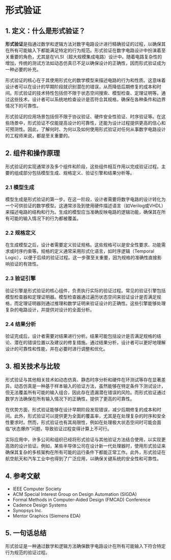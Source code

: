 # 形式验证

## 1. 定义：什么是**形式验证**？
**形式验证**是指通过数学和逻辑方法对数字电路设计进行精确验证的过程，以确保其在所有可能输入下都能满足特定的行为规范。形式验证在数字电路设计中扮演着至关重要的角色，尤其是在VLSI（超大规模集成电路）设计中。随着电路复杂性的增加，传统的测试方法如动态仿真已不足以确保设计的正确性，因而形式验证成为一种必要的补充。

形式验证的核心在于其使用形式化的数学模型来描述电路的行为和性质。这意味着设计者可以在设计的早期阶段就识别潜在的错误，从而降低后期修复的成本和时间。形式验证的技术特性包括但不限于状态空间搜索、模型检查、定理证明等。通过这些技术，设计者可以系统地检查设计是否符合其规格，确保在各种条件和边界情况下的可靠性。

形式验证的应用场景包括但不限于协议验证、硬件安全性验证、时序验证等。在这些场景中，形式验证不仅能提高设计的可靠性，还能为设计过程提供更高的信心和可预测性。因此，了解何时、为何以及如何使用形式验证对任何从事数字电路设计的工程师来说，都是至关重要的。

## 2. 组件和操作原理
形式验证的实现通常涉及多个组件和阶段，这些组件相互作用以完成验证过程。主要的组成部分包括模型生成、规格定义、验证引擎和结果分析等。

### 2.1 模型生成
模型生成是形式验证的第一步。在这一阶段，设计者需要将数字电路的设计转化为一个可供验证的数学模型。这通常涉及到使用硬件描述语言（如Verilog或VHDL）来描述电路的结构和行为。生成的模型应当准确反映电路的逻辑功能，确保其在所有可能的输入情况下的行为都被覆盖。

### 2.2 规格定义
在生成模型之后，设计者需要定义验证规格。这些规格可以是安全性要求、功能需求或时序约束等。规格的定义通常采用形式化语言，如时序逻辑（Temporal Logic），以便于后续的验证过程。这一步骤至关重要，因为规格的准确性直接影响验证的有效性。

### 2.3 验证引擎
验证引擎是形式验证的核心组件，负责执行实际的验证过程。常见的验证引擎包括模型检查器和定理证明器。模型检查器通过遍历状态空间来验证设计是否满足规格，而定理证明器则通过推理和数学证明来验证设计的正确性。这些引擎能够处理复杂的电路设计，并提供对设计的全面分析。

### 2.4 结果分析
验证完成后，设计者需要对结果进行分析。结果可能包括设计是否满足规格的结论、潜在的错误位置以及建议的修复措施。通过结果分析，设计者可以更好地理解设计的可靠性和性能，并在必要时进行调整和优化。

## 3. 相关技术与比较
形式验证与其他相关技术如动态仿真、静态时序分析和硬件在环测试等存在显著差异。动态仿真是一种基于样本输入的验证方法，虽然能够在特定条件下测试设计，但无法覆盖所有可能的输入组合，因此存在遗漏潜在错误的风险。而形式验证通过数学方法确保在所有输入情况下的正确性，提供了更高的可靠性。

在优势方面，形式验证能够在设计早期阶段发现错误，减少后期修复的成本和时间。此外，形式验证可以提供更为全面的覆盖率，尤其是在处理复杂的时序和安全性要求时。然而，形式验证也有其局限性，例如在处理极大状态空间时可能会面临“状态爆炸”问题，导致验证过程变得计算上不可行。

实际应用中，许多公司和组织已经将形式验证与其他验证方法结合使用，以实现更高效的设计验证。例如，某些半导体公司在设计新一代处理器时，使用形式验证来确保其复杂的多核架构在所有可能的运行条件下都能正常工作。此外，形式验证在航空航天和汽车工业中也得到了广泛应用，以确保关键系统的安全性和可靠性。

## 4. 参考文献
- IEEE Computer Society
- ACM Special Interest Group on Design Automation (SIGDA)
- Formal Methods in Computer-Aided Design (FMCAD) Conference
- Cadence Design Systems
- Synopsys Inc.
- Mentor Graphics (Siemens EDA)

## 5. 一句话总结
形式验证是一种通过数学和逻辑方法确保数字电路设计在所有可能输入下符合特定行为规范的验证过程。